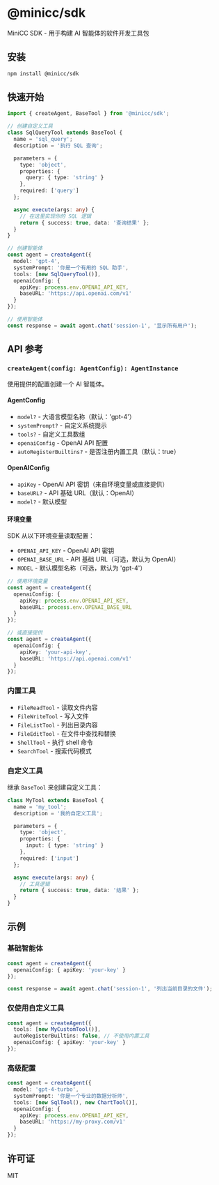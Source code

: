 # @minicc/sdk

MiniCC SDK - 用于构建 AI 智能体的软件开发工具包

## 安装

```bash
npm install @minicc/sdk
```

## 快速开始

```typescript
import { createAgent, BaseTool } from '@minicc/sdk';

// 创建自定义工具
class SqlQueryTool extends BaseTool {
  name = 'sql_query';
  description = '执行 SQL 查询';

  parameters = {
    type: 'object',
    properties: {
      query: { type: 'string' }
    },
    required: ['query']
  };

  async execute(args: any) {
    // 在这里实现你的 SQL 逻辑
    return { success: true, data: '查询结果' };
  }
}

// 创建智能体
const agent = createAgent({
  model: 'gpt-4',
  systemPrompt: '你是一个有用的 SQL 助手',
  tools: [new SqlQueryTool()],
  openaiConfig: {
    apiKey: process.env.OPENAI_API_KEY,
    baseURL: 'https://api.openai.com/v1'
  }
});

// 使用智能体
const response = await agent.chat('session-1', '显示所有用户');
```

## API 参考

### `createAgent(config: AgentConfig): AgentInstance`

使用提供的配置创建一个 AI 智能体。

#### AgentConfig

- `model?` - 大语言模型名称（默认：'gpt-4'）
- `systemPrompt?` - 自定义系统提示
- `tools?` - 自定义工具数组
- `openaiConfig` - OpenAI API 配置
- `autoRegisterBuiltins?` - 是否注册内置工具（默认：true）

#### OpenAIConfig

- `apiKey` - OpenAI API 密钥（来自环境变量或直接提供）
- `baseURL?` - API 基础 URL（默认：OpenAI）
- `model?` - 默认模型

#### 环境变量

SDK 从以下环境变量读取配置：

- `OPENAI_API_KEY` - OpenAI API 密钥
- `OPENAI_BASE_URL` - API 基础 URL（可选，默认为 OpenAI）
- `MODEL` - 默认模型名称（可选，默认为 'gpt-4'）

```typescript
// 使用环境变量
const agent = createAgent({
  openaiConfig: {
    apiKey: process.env.OPENAI_API_KEY,
    baseURL: process.env.OPENAI_BASE_URL
  }
});

// 或直接提供
const agent = createAgent({
  openaiConfig: {
    apiKey: 'your-api-key',
    baseURL: 'https://api.openai.com/v1'
  }
});
```

### 内置工具

- `FileReadTool` - 读取文件内容
- `FileWriteTool` - 写入文件
- `FileListTool` - 列出目录内容
- `FileEditTool` - 在文件中查找和替换
- `ShellTool` - 执行 shell 命令
- `SearchTool` - 搜索代码模式

### 自定义工具

继承 `BaseTool` 来创建自定义工具：

```typescript
class MyTool extends BaseTool {
  name = 'my_tool';
  description = '我的自定义工具';

  parameters = {
    type: 'object',
    properties: {
      input: { type: 'string' }
    },
    required: ['input']
  };

  async execute(args: any) {
    // 工具逻辑
    return { success: true, data: '结果' };
  }
}
```

## 示例

### 基础智能体

```typescript
const agent = createAgent({
  openaiConfig: { apiKey: 'your-key' }
});

const response = await agent.chat('session-1', '列出当前目录的文件');
```

### 仅使用自定义工具

```typescript
const agent = createAgent({
  tools: [new MyCustomTool()],
  autoRegisterBuiltins: false, // 不使用内置工具
  openaiConfig: { apiKey: 'your-key' }
});
```

### 高级配置

```typescript
const agent = createAgent({
  model: 'gpt-4-turbo',
  systemPrompt: '你是一个专业的数据分析师',
  tools: [new SqlTool(), new ChartTool()],
  openaiConfig: {
    apiKey: process.env.OPENAI_API_KEY,
    baseURL: 'https://my-proxy.com/v1'
  }
});
```

## 许可证

MIT
